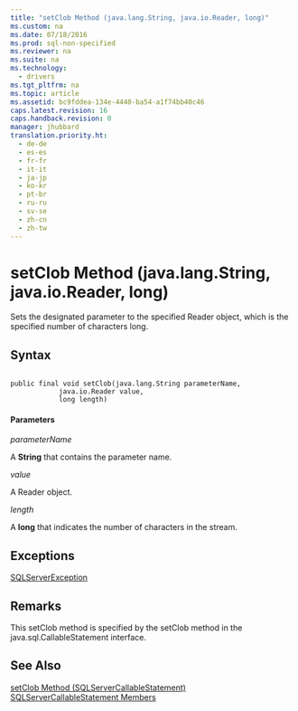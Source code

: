 ```yaml
---
title: "setClob Method (java.lang.String, java.io.Reader, long)"
ms.custom: na
ms.date: 07/18/2016
ms.prod: sql-non-specified
ms.reviewer: na
ms.suite: na
ms.technology: 
  - drivers
ms.tgt_pltfrm: na
ms.topic: article
ms.assetid: bc9fddea-134e-4440-ba54-a1f74bb40c46
caps.latest.revision: 16
caps.handback.revision: 0
manager: jhubbard
translation.priority.ht: 
  - de-de
  - es-es
  - fr-fr
  - it-it
  - ja-jp
  - ko-kr
  - pt-br
  - ru-ru
  - sv-se
  - zh-cn
  - zh-tw
---
```

# setClob Method (java.lang.String, java.io.Reader, long)
  Sets the designated parameter to the specified Reader object, which is the specified number of characters long.  
  
## Syntax  
  
```  
  
public final void setClob(java.lang.String parameterName,  
            java.io.Reader value,  
            long length)  
```  
  
#### Parameters  
 *parameterName*  
  
 A **String** that contains the parameter name.  
  
 *value*  
  
 A Reader object.  
  
 *length*  
  
 A **long** that indicates the number of characters in the stream.  
  
## Exceptions  
 [SQLServerException](../content/SQLServerException-Class.md)  
  
## Remarks  
 This setClob method is specified by the setClob method in the java.sql.CallableStatement interface.  
  
## See Also  
 [setClob Method &#40;SQLServerCallableStatement&#41;](../content/setClob-Method--SQLServerCallableStatement-.md)   
 [SQLServerCallableStatement Members](../content/SQLServerCallableStatement-Members.md)  
  
  